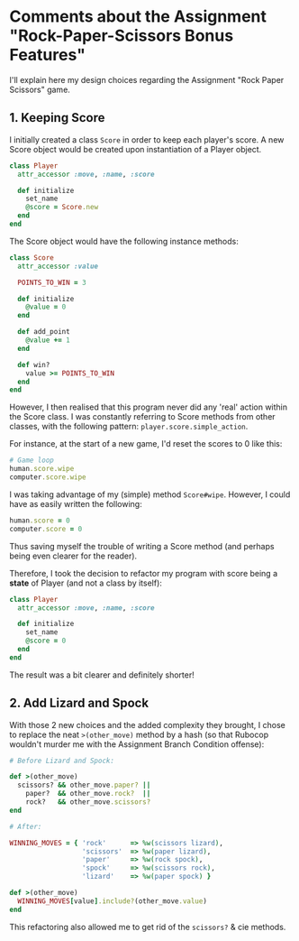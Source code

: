 # Comments about the Assignment "Rock-Paper-Scissors Bonus Features"

I'll explain here my design choices regarding the Assignment "Rock Paper
Scissors" game.

## 1. Keeping Score

I initially created a class `Score` in order to keep each player's score.
A new Score object would be created upon instantiation of a Player object.

```ruby
class Player
  attr_accessor :move, :name, :score

  def initialize
    set_name
    @score = Score.new
  end
end
```

The Score object would have the following instance methods:

```ruby
class Score
  attr_accessor :value

  POINTS_TO_WIN = 3

  def initialize
    @value = 0
  end

  def add_point
    @value += 1
  end

  def win?
    value >= POINTS_TO_WIN
  end
end
```

However, I then realised that this program never did any 'real' action
within the Score class. I was constantly referring to Score methods from
other classes, with the following pattern: `player.score.simple_action`.

For instance, at the start of a new game, I'd reset the scores to 0 like this:

```ruby
# Game loop
human.score.wipe
computer.score.wipe
```

I was taking advantage of my (simple) method `Score#wipe`. However, I could
have as easily written the following:

```ruby
human.score = 0
computer.score = 0
```

Thus saving myself the trouble of writing a Score method (and perhaps being
even clearer for the reader).

Therefore, I took the decision to refactor my program with score being a
**state** of Player (and not a class by itself):

```ruby
class Player
  attr_accessor :move, :name, :score

  def initialize
    set_name
    @score = 0
  end
end
```

The result was a bit clearer and definitely shorter!

## 2. Add Lizard and Spock

With those 2 new choices and the added complexity they brought, I chose to
replace the neat `>(other_move)` method by a hash (so that Rubocop wouldn't
murder me with the Assignment Branch Condition offense):

```ruby
# Before Lizard and Spock:

def >(other_move)
  scissors? && other_move.paper? ||
    paper?  && other_move.rock?  ||
    rock?   && other_move.scissors?
end

# After:

WINNING_MOVES = { 'rock'      => %w(scissors lizard),
                  'scissors'  => %w(paper lizard),
                  'paper'     => %w(rock spock),
                  'spock'     => %w(scissors rock),
                  'lizard'    => %w(paper spock) }

def >(other_move)
  WINNING_MOVES[value].include?(other_move.value)
end
```

This refactoring also allowed me to get rid of the `scissors?` & cie methods.
